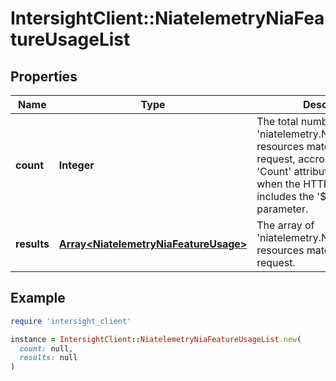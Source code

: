 # IntersightClient::NiatelemetryNiaFeatureUsageList

## Properties

| Name | Type | Description | Notes |
| ---- | ---- | ----------- | ----- |
| **count** | **Integer** | The total number of &#39;niatelemetry.NiaFeatureUsage&#39; resources matching the request, accross all pages. The &#39;Count&#39; attribute is included when the HTTP GET request includes the &#39;$inlinecount&#39; parameter. | [optional] |
| **results** | [**Array&lt;NiatelemetryNiaFeatureUsage&gt;**](NiatelemetryNiaFeatureUsage.md) | The array of &#39;niatelemetry.NiaFeatureUsage&#39; resources matching the request. | [optional] |

## Example

```ruby
require 'intersight_client'

instance = IntersightClient::NiatelemetryNiaFeatureUsageList.new(
  count: null,
  results: null
)
```

